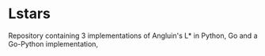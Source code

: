 # Lstars
 Repository containing 3 implementations of Angluin's L* in Python, Go and a Go-Python implementation,
